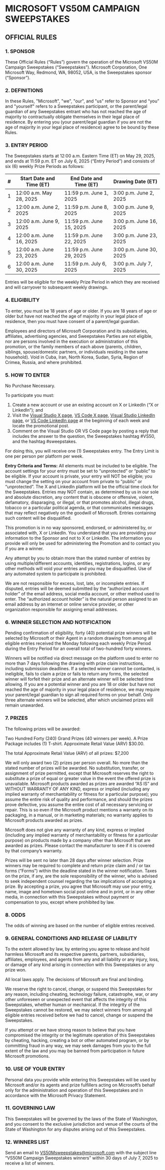 # MICROSOFT VS50M CAMPAIGN SWEEPSTAKES

## OFFICIAL RULES

### 1. SPONSOR

These Official Rules (“Rules”) govern the operation of the Microsoft VS50M Campaign Sweepstakes (“Sweepstakes”). Microsoft Corporation, One Microsoft Way, Redmond, WA, 98052, USA, is the Sweepstakes sponsor (“Sponsor”).

### 2. DEFINITIONS

In these Rules, "Microsoft", "we", "our", and "us" refer to Sponsor and “you” and "yourself" refers to a Sweepstakes participant, or the parent/legal guardian of any Sweepstakes entrant who has not reached the age of majority to contractually obligate themselves in their legal place of residence. By entering you (your parent/legal guardian if you are not the age of majority in your legal place of residence) agree to be bound by these Rules.

### 3. ENTRY PERIOD

The Sweepstakes starts at 12:00 a.m. Eastern Time (ET) on May 29, 2025, and ends at 11:59 p.m. ET on July 6, 2025 (“Entry Period”) and consists of six (6) weekly Prize Periods as follows:

| # | Start Date and Time (ET)    | End Date and Time (ET)      | Drawing Date (ET)      |
|---|----------------------------|-----------------------------|------------------------|
| 1 | 12:00 a.m. May 28, 2025    | 11:59 p.m. June 1, 2025     | 3:00 p.m. June 2, 2025 |
| 2 | 12:00 a.m. June 2, 2025    | 11:59 p.m. June 8, 2025     | 3:00 p.m. June 9, 2025 |
| 3 | 12:00 a.m. June 9, 2025    | 11:59 p.m. June 15, 2025    | 3:00 p.m. June 16, 2025|
| 4 | 12:00 a.m. June 16, 2025   | 11:59 p.m. June 22, 2025    | 3:00 p.m. June 23, 2025|
| 5 | 12:00 a.m. June 23, 2025   | 11:59 p.m. June 29, 2025    | 3:00 p.m. June 30, 2025|
| 6 | 12:00 a.m. June 30, 2025   | 11:59 p.m. July 6, 2025     | 3:00 p.m. July 7, 2025 |

Entries will be eligible for the weekly Prize Period in which they are received and will carryover to subsequent weekly drawings.

### 4. ELIGIBILITY

To enter, you must be 18 years of age or older. If you are 18 years of age or older but have not reached the age of majority in your legal place of residence, then you must have consent of a parent/legal guardian.

Employees and directors of Microsoft Corporation and its subsidiaries, affiliates, advertising agencies, and Sweepstakes Parties are not eligible, nor are persons involved in the execution or administration of this promotion, or the family members of each above (parents, children, siblings, spouse/domestic partners, or individuals residing in the same household). Void in Cuba, Iran, North Korea, Sudan, Syria, Region of Crimea, Russia, and where prohibited.

### 5. HOW TO ENTER

No Purchase Necessary.

To participate you must:

1. Create a new account or use an existing account on X or LinkedIn (“X or LinkedIn”); and
2. Visit the [Visual Studio X page](https://x.com/VisualStudio), [VS Code X page](https://x.com/code), [Visual Studio LinkedIn page](https://www.linkedin.com/products/microsoft-visual-studio-visual-studio/), or [VS Code LinkedIn page](https://www.linkedin.com/showcase/vs-code/posts/?feedView=all) at the beginning of each week and locate the promotional post.
3. Comment on the Visual Studio OR VS Code page by posting a reply that includes the answer to the question, the Sweepstakes hashtag #VS50, and the hashtag #sweepstakes.

For doing this, you will receive one (1) Sweepstakes entry. The Entry Limit is one per person per platform per week.

**Entry Criteria and Terms:** All elements must be included to be eligible. The account settings for your entry must be set to “unprotected” or “public” to be eligible. If your account is private, your entry will NOT be eligible; you must change the setting on your account from private to “public” or “unprotected”. The X and LinkedIn platform will be the official time clock for the Sweepstakes. Entries may NOT contain, as determined by us in our sole and absolute discretion, any content that is obscene or offensive, violent, defamatory, disparaging, or illegal, or that promotes alcohol, illegal drugs, tobacco or a particular political agenda, or that communicates messages that may reflect negatively on the goodwill of Microsoft. Entries containing such content will be disqualified.

This promotion is in no way sponsored, endorsed, or administered by, or associated with, X or LinkedIn. You understand that you are providing your information to the Sponsor and not to X or LinkedIn. The information you provide will only be used for administering the Promotion and to contact you if you are a winner.

Any attempt by you to obtain more than the stated number of entries by using multiple/different accounts, identities, registrations, logins, or any other methods will void your entries and you may be disqualified. Use of any automated system to participate is prohibited.

We are not responsible for excess, lost, late, or incomplete entries. If disputed, entries will be deemed submitted by the “authorized account holder” of the email address, social media account, or other method used to enter. The “authorized account holder” is the natural person assigned to an email address by an internet or online service provider, or other organization responsible for assigning email addresses.

### 6. WINNER SELECTION AND NOTIFICATION

Pending confirmation of eligibility, forty (40) potential prize winners will be selected by Microsoft or their Agent in a random drawing from among all eligible entries received the Monday following each weekly Prize Period during the Entry Period for an overall total of two-hundred forty winners.

Winners will be notified via direct message on the platform used to enter no more than 7 days following the drawing with prize claim instructions, including submission deadlines. If a selected winner cannot be contacted, is ineligible, fails to claim a prize or fails to return any forms, the selected winner will forfeit their prize and an alternate winner will be selected time allowing. If you are a potential winner and you are 18 or older but have not reached the age of majority in your legal place of residence, we may require your parent/legal guardian to sign all required forms on your behalf. Only three alternate winners will be selected, after which unclaimed prizes will remain unawarded.

### 7. PRIZES

The following prizes will be awarded:

Two Hundred Forty (240) Grand Prizes (40 winners per week). A Prize Package includes (1) T-shirt. Approximate Retail Value (ARV) $30.00.

The total Approximate Retail Value (ARV) of all prizes: $7,200

We will only award two (2) prizes per person overall.  No more than the stated number of prizes will be awarded.  No substitution, transfer, or assignment of prize permitted, except that Microsoft reserves the right to substitute a prize of equal or greater value in the event the offered prize is unavailable. Microsoft products awarded as prizes are awarded “AS IS” and WITHOUT WARRANTY OF ANY KIND, express or implied (including any implied warranty of merchantability or fitness for a particular purpose); you assume the entire risk of quality and performance, and should the prizes prove defective, you assume the entire cost of all necessary servicing or repair. This is so even if the Microsoft product mentions a warranty on its packaging, in a manual, or in marketing materials; no warranty applies to Microsoft products awarded as prizes.

Microsoft does not give any warranty of any kind, express or implied (including any implied warranty of merchantability or fitness for a particular purpose) on products made by a company other than Microsoft that are awarded as prizes. Please contact the manufacturer to see if it is covered by that company’s warranty.

Prizes will be sent no later than 28 days after winner selection. Prize winners may be required to complete and return prize claim and / or tax forms (“Forms”) within the deadline stated in the winner notification. Taxes on the prize, if any, are the sole responsibility of the winner, who is advised to seek independent counsel regarding the tax implications of accepting a prize. By accepting a prize, you agree that Microsoft may use your entry, name, image and hometown social post online and in print, or in any other media, in connection with this Sweepstakes without payment or compensation to you, except where prohibited by law.

### 8. ODDS

The odds of winning are based on the number of eligible entries received.

### 9. GENERAL CONDITIONS AND RELEASE OF LIABILITY

To the extent allowed by law, by entering you agree to release and hold harmless Microsoft and its respective parents, partners, subsidiaries, affiliates, employees, and agents from any and all liability or any injury, loss, or damage of any kind arising in connection with this Sweepstakes or any prize won.

All local laws apply. The decisions of Microsoft are final and binding.

We reserve the right to cancel, change, or suspend this Sweepstakes for any reason, including cheating, technology failure, catastrophe, war,   or any other unforeseen or unexpected event that affects the integrity of this Sweepstakes, whether human or mechanical. If the integrity of the Sweepstakes cannot be restored, we may select winners from among all eligible entries received before we had to cancel, change or suspend the Sweepstakes.

If you attempt or we have strong reason to believe that you have compromised the integrity or the legitimate operation of this Sweepstakes by cheating, hacking, creating a bot or other automated program, or by committing fraud in any way, we may seek damages from you to the full extent of the law and you may be banned from participation in future Microsoft promotions.

### 10. USE OF YOUR ENTRY

Personal data you provide while entering this Sweepstakes will be used by Microsoft and/or its agents and prize fulfillers acting on Microsoft’s behalf only for the administration and operation of this Sweepstakes and in accordance with the Microsoft Privacy Statement.

### 11. GOVERNING LAW

This Sweepstakes will be governed by the laws of the State of Washington, and you consent to the exclusive jurisdiction and venue of the courts of the State of Washington for any disputes arising out of this Sweepstakes.

### 12. WINNERS LIST

Send an email to <VS50Msweepstakes@microsoft.com> with the subject line “VS50M Campaign Sweepstakes winners” within 30 days of July 7, 2025 to receive a list of winners.